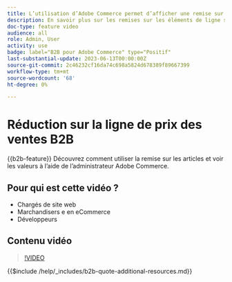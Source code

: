 ```yaml
---
title: L’utilisation d’Adobe Commerce permet d’afficher une remise sur un article pour un devis
description: En savoir plus sur les remises sur les éléments de ligne sur un guillemet B2B dans Adobe Commerce
doc-type: feature video
audience: all
role: Admin, User
activity: use
badge: label="B2B pour Adobe Commerce" type="Positif"
last-substantial-update: 2023-06-13T00:00:00Z
source-git-commit: 2c46232cf16da74c698a5824d678389f89667399
workflow-type: tm+mt
source-wordcount: '68'
ht-degree: 0%

---
```


# Réduction sur la ligne de prix des ventes B2B

{{b2b-feature}}
Découvrez comment utiliser la remise sur les articles et voir les valeurs à l’aide de l’administrateur Adobe Commerce.

## Pour qui est cette vidéo ?

- Chargés de site web
- Marchandisers e en eCommerce
- Développeurs

## Contenu vidéo

>[!VIDEO](https://video.tv.adobe.com/v/3420415?learn=on)

{{$include /help/_includes/b2b-quote-additional-resources.md}}
